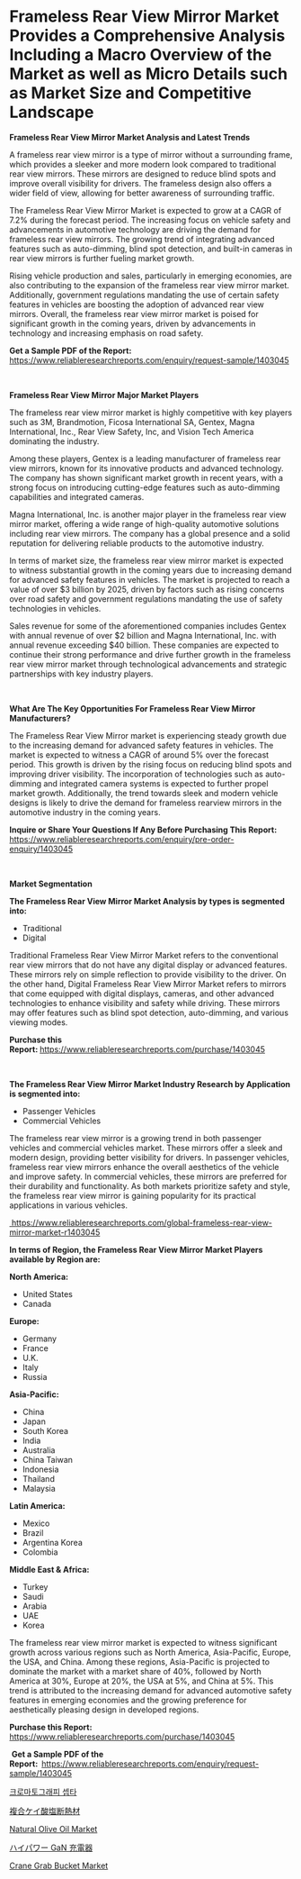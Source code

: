 <p><h1>Frameless Rear View Mirror Market Provides a Comprehensive Analysis Including a Macro Overview of the Market as well as Micro Details such as Market Size and Competitive Landscape</h1></p><p><strong>Frameless Rear View Mirror Market Analysis and Latest Trends</strong></p>
<p><p>A frameless rear view mirror is a type of mirror without a surrounding frame, which provides a sleeker and more modern look compared to traditional rear view mirrors. These mirrors are designed to reduce blind spots and improve overall visibility for drivers. The frameless design also offers a wider field of view, allowing for better awareness of surrounding traffic.</p><p>The Frameless Rear View Mirror Market is expected to grow at a CAGR of 7.2% during the forecast period. The increasing focus on vehicle safety and advancements in automotive technology are driving the demand for frameless rear view mirrors. The growing trend of integrating advanced features such as auto-dimming, blind spot detection, and built-in cameras in rear view mirrors is further fueling market growth.</p><p>Rising vehicle production and sales, particularly in emerging economies, are also contributing to the expansion of the frameless rear view mirror market. Additionally, government regulations mandating the use of certain safety features in vehicles are boosting the adoption of advanced rear view mirrors. Overall, the frameless rear view mirror market is poised for significant growth in the coming years, driven by advancements in technology and increasing emphasis on road safety.</p></p>
<p><strong>Get a Sample PDF of the Report:&nbsp;</strong> <a href="https://www.reliableresearchreports.com/enquiry/request-sample/1403045">https://www.reliableresearchreports.com/enquiry/request-sample/1403045</a></p>
<p>&nbsp;</p>
<p><strong>Frameless Rear View Mirror Major Market Players</strong></p>
<p><p>The frameless rear view mirror market is highly competitive with key players such as 3M, Brandmotion, Ficosa International SA, Gentex, Magna International, Inc., Rear View Safety, Inc, and Vision Tech America dominating the industry.</p><p>Among these players, Gentex is a leading manufacturer of frameless rear view mirrors, known for its innovative products and advanced technology. The company has shown significant market growth in recent years, with a strong focus on introducing cutting-edge features such as auto-dimming capabilities and integrated cameras.</p><p>Magna International, Inc. is another major player in the frameless rear view mirror market, offering a wide range of high-quality automotive solutions including rear view mirrors. The company has a global presence and a solid reputation for delivering reliable products to the automotive industry.</p><p>In terms of market size, the frameless rear view mirror market is expected to witness substantial growth in the coming years due to increasing demand for advanced safety features in vehicles. The market is projected to reach a value of over $3 billion by 2025, driven by factors such as rising concerns over road safety and government regulations mandating the use of safety technologies in vehicles.</p><p>Sales revenue for some of the aforementioned companies includes Gentex with annual revenue of over $2 billion and Magna International, Inc. with annual revenue exceeding $40 billion. These companies are expected to continue their strong performance and drive further growth in the frameless rear view mirror market through technological advancements and strategic partnerships with key industry players.</p></p>
<p>&nbsp;</p>
<p><strong>What Are The Key Opportunities For Frameless Rear View Mirror Manufacturers?</strong></p>
<p><p>The Frameless Rear View Mirror market is experiencing steady growth due to the increasing demand for advanced safety features in vehicles. The market is expected to witness a CAGR of around 5% over the forecast period. This growth is driven by the rising focus on reducing blind spots and improving driver visibility. The incorporation of technologies such as auto-dimming and integrated camera systems is expected to further propel market growth. Additionally, the trend towards sleek and modern vehicle designs is likely to drive the demand for frameless rearview mirrors in the automotive industry in the coming years.</p></p>
<p><strong>Inquire or Share Your Questions If Any Before Purchasing This Report:</strong> <a href="https://www.reliableresearchreports.com/enquiry/pre-order-enquiry/1403045">https://www.reliableresearchreports.com/enquiry/pre-order-enquiry/1403045</a></p>
<p>&nbsp;</p>
<p><strong>Market Segmentation</strong></p>
<p><strong>The Frameless Rear View Mirror Market Analysis by types is segmented into:</strong></p>
<p><ul><li>Traditional</li><li>Digital</li></ul></p>
<p><p>Traditional Frameless Rear View Mirror Market refers to the conventional rear view mirrors that do not have any digital display or advanced features. These mirrors rely on simple reflection to provide visibility to the driver. On the other hand, Digital Frameless Rear View Mirror Market refers to mirrors that come equipped with digital displays, cameras, and other advanced technologies to enhance visibility and safety while driving. These mirrors may offer features such as blind spot detection, auto-dimming, and various viewing modes.</p></p>
<p><strong>Purchase this Report:&nbsp;</strong><a href="https://www.reliableresearchreports.com/purchase/1403045">https://www.reliableresearchreports.com/purchase/1403045</a></p>
<p>&nbsp;</p>
<p><strong>The Frameless Rear View Mirror Market Industry Research by Application is segmented into:</strong></p>
<p><ul><li>Passenger Vehicles</li><li>Commercial Vehicles</li></ul></p>
<p><p>The frameless rear view mirror is a growing trend in both passenger vehicles and commercial vehicles market. These mirrors offer a sleek and modern design, providing better visibility for drivers. In passenger vehicles, frameless rear view mirrors enhance the overall aesthetics of the vehicle and improve safety. In commercial vehicles, these mirrors are preferred for their durability and functionality. As both markets prioritize safety and style, the frameless rear view mirror is gaining popularity for its practical applications in various vehicles.</p></p>
<p><a href="https://www.reliableresearchreports.com/global-frameless-rear-view-mirror-market-r1403045">&nbsp;https://www.reliableresearchreports.com/global-frameless-rear-view-mirror-market-r1403045</a></p>
<p><strong>In terms of Region, the Frameless Rear View Mirror Market Players available by Region are:</strong></p>
<p>
    <p> <strong> North America: </strong>
        <ul>
            <li>United States</li>
            <li>Canada</li>
        </ul>
        </p> 
    <p> <strong> Europe: </strong>
        <ul>
            <li>Germany</li>
            <li>France</li>
            <li>U.K.</li>
            <li>Italy</li>
            <li>Russia</li>
        </ul>
        </p> 
    <p> <strong> Asia-Pacific: </strong>
        <ul>
            <li>China</li>
            <li>Japan</li>
            <li>South Korea</li>
            <li>India</li>
            <li>Australia</li>
            <li>China Taiwan</li>
            <li>Indonesia</li>
            <li>Thailand</li>
            <li>Malaysia</li>
        </ul>
        </p> 
    <p> <strong> Latin America: </strong>
        <ul>
            <li>Mexico</li>
            <li>Brazil</li>
            <li>Argentina Korea</li>
            <li>Colombia</li>
        </ul>
        </p> 
    <p> <strong> Middle East & Africa: </strong>
        <ul>
            <li>Turkey</li>
            <li>Saudi</li>
            <li>Arabia</li>
            <li>UAE</li>
            <li>Korea</li>
        </ul>
    </p>
    </p>
<p><p>The frameless rear view mirror market is expected to witness significant growth across various regions such as North America, Asia-Pacific, Europe, the USA, and China. Among these regions, Asia-Pacific is projected to dominate the market with a market share of 40%, followed by North America at 30%, Europe at 20%, the USA at 5%, and China at 5%. This trend is attributed to the increasing demand for advanced automotive safety features in emerging economies and the growing preference for aesthetically pleasing design in developed regions.</p></p>
<p><strong>Purchase this Report: </strong><a href="https://www.reliableresearchreports.com/purchase/1403045">https://www.reliableresearchreports.com/purchase/1403045</a></p>
<p>&nbsp;<strong>Get a Sample PDF of the Report:&nbsp;&nbsp;</strong><a href="https://www.reliableresearchreports.com/enquiry/request-sample/1403045">https://www.reliableresearchreports.com/enquiry/request-sample/1403045</a></p>
<p><strong></strong></p>
<p><p><a href="https://github.com/Maeennan456456/Market-Research-Report-List-2/blob/main/6420014111054.md">크로마토그래피 셉타</a></p><p><a href="https://github.com/WhitneyMurphy1982/Market-Research-Report-List-1/blob/main/5620786114211.md">複合ケイ酸塩断熱材</a></p><p><a href="https://issuu.com/reportprime-2/docs/natural-olive-oil-market-size-2030.pptx">Natural Olive Oil Market</a></p><p><a href="https://github.com/AylinBeier/Market-Research-Report-List-1/blob/main/4228900114210.md">ハイパワー GaN 充電器</a></p><p><a href="https://github.com/beatblasta/Market-Research-Report-List-3/blob/main/crane-grab-bucket-market.md">Crane Grab Bucket Market</a></p></p>